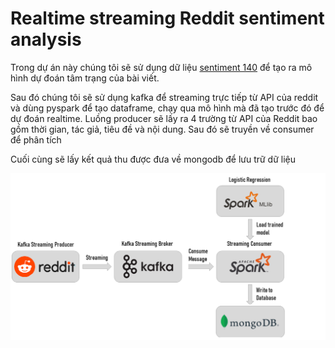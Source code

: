 # Realtime streaming Reddit sentiment analysis
Trong dự án này chúng tôi sẽ sử dụng dữ liệu [sentiment 140](https://www.kaggle.com/datasets/kazanova/sentiment140) để tạo ra mô hình dự đoán tâm trạng của bài viết.

Sau đó chúng tôi sẽ sử dụng kafka để streaming trực tiếp từ API của reddit và dùng pyspark để tạo dataframe, chạy qua mô hình mà đã tạo trước đó để dự đoán realtime. Luồng producer sẽ lấy ra 4 trường từ API của Reddit bao gồm thời gian, tác giả, tiêu đề và nội dung. Sau đó sẽ truyền về consumer để phân tích

Cuối cùng sẽ lấy kết quả thu được đưa về mongodb để lưu trữ dữ liệu

<img src="images/flow.png"/>
